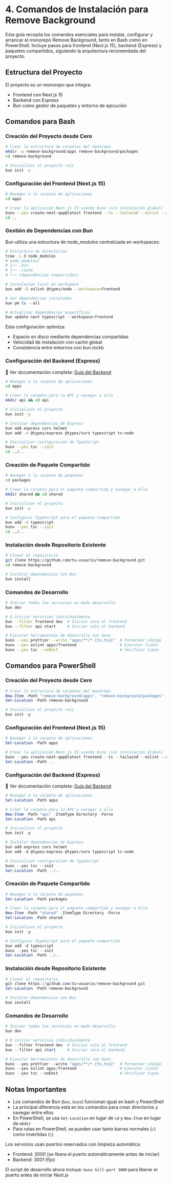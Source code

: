 # 4. Comandos de Instalación para Remove Background

Esta guía recopila los comandos esenciales para instalar, configurar y arrancar el monorepo Remove Background, tanto en Bash como en PowerShell. Incluye pasos para frontend (Next.js 15), backend (Express) y paquetes compartidos, siguiendo la arquitectura recomendada del proyecto.

## Estructura del Proyecto

El proyecto es un monorepo que integra:
- Frontend con Next.js 15
- Backend con Express
- Bun como gestor de paquetes y entorno de ejecución

## Comandos para Bash

### Creación del Proyecto desde Cero

```bash
# Crear la estructura de carpetas del monorepo
mkdir -p remove-background/apps remove-background/packages
cd remove-background

# Inicializar el proyecto raíz
bun init -y
```

### Configuración del Frontend (Next.js 15)

```bash
# Navegar a la carpeta de aplicaciones
cd apps

# Crear la aplicación Next.js 15 usando bunx (sin instalación global)
bunx --yes create-next-app@latest frontend --ts --tailwind --eslint --app --src-dir --import-alias "@/*"
cd ..
```

### Gestión de Dependencias con Bun
Bun utiliza una estructura de node_modules centralizada en workspaces:

```bash
# Estructura de directorios
tree -L 3 node_modules
# node_modules/
# ├── .bin
# ├── .cache
# └── (dependencias compartidas)

# Instalación local en workspace
bun add -D eslint @types/node --workspace=frontend
```

```powershell
# Ver dependencias instaladas
bun pm ls --all

# Actualizar dependencias específicas
bun update next typescript --workspace=frontend
```

Esta configuración optimiza:
- Espacio en disco mediante dependencias compartidas
- Velocidad de instalación con caché global
- Consistencia entre entornos con bun.lockb

### Configuración del Backend (Express)

🔗 Ver documentación completa: [Guía del Backend](../comandos-backend.md)

```bash
# Navegar a la carpeta de aplicaciones
cd apps

# Crear la carpeta para la API y navegar a ella
mkdir api && cd api

# Inicializar el proyecto
bun init -y

# Instalar dependencias de Express
bun add express cors helmet
bun add -d @types/express @types/cors typescript ts-node

# Inicializar configuración de TypeScript
bunx --yes tsc --init
cd ../..
```

### Creación de Paquete Compartido

```bash
# Navegar a la carpeta de paquetes
cd packages

# Crear la carpeta para el paquete compartido y navegar a ella
mkdir shared && cd shared

# Inicializar el proyecto
bun init -y

# Configurar TypeScript para el paquete compartido
bun add -d typescript
bunx --yes tsc --init
cd ../..
```

### Instalación desde Repositorio Existente

```bash
# Clonar el repositorio
git clone https://github.com/tu-usuario/remove-background.git
cd remove-background

# Instalar dependencias con Bun
bun install
```

### Comandos de Desarrollo

```bash
# Iniciar todos los servicios en modo desarrollo
bun dev

# O iniciar servicios individualmente
bun --filter frontend dev  # Iniciar solo el frontend
bun --filter api start     # Iniciar solo el backend

# Ejecutar herramientas de desarrollo con bunx
bunx --yes prettier --write "apps/**/*.{ts,tsx}"  # Formatear código
bunx --yes eslint apps/frontend                   # Ejecutar linter
bunx --yes tsc --noEmit                           # Verificar tipos
```

## Comandos para PowerShell

### Creación del Proyecto desde Cero

```powershell
# Crear la estructura de carpetas del monorepo
New-Item -Path "remove-background/apps", "remove-background/packages" -ItemType Directory -Force
Set-Location -Path remove-background

# Inicializar el proyecto raíz
bun init -y
```

### Configuración del Frontend (Next.js 15)

```powershell
# Navegar a la carpeta de aplicaciones
Set-Location -Path apps

# Crear la aplicación Next.js 15 usando bunx (sin instalación global)
bunx --yes create-next-app@latest frontend --ts --tailwind --eslint --app --src-dir --import-alias "@/*"
Set-Location -Path ..
```

### Configuración del Backend (Express)

🔗 Ver documentación completa: [Guía del Backend](../comandos-backend.md)

```powershell
# Navegar a la carpeta de aplicaciones
Set-Location -Path apps

# Crear la carpeta para la API y navegar a ella
New-Item -Path "api" -ItemType Directory -Force
Set-Location -Path api

# Inicializar el proyecto
bun init -y

# Instalar dependencias de Express
bun add express cors helmet
bun add -d @types/express @types/cors typescript ts-node

# Inicializar configuración de TypeScript
bunx --yes tsc --init
Set-Location -Path ../..
```

### Creación de Paquete Compartido

```powershell
# Navegar a la carpeta de paquetes
Set-Location -Path packages

# Crear la carpeta para el paquete compartido y navegar a ella
New-Item -Path "shared" -ItemType Directory -Force
Set-Location -Path shared

# Inicializar el proyecto
bun init -y

# Configurar TypeScript para el paquete compartido
bun add -d typescript
bunx --yes tsc --init
Set-Location -Path ../..
```

### Instalación desde Repositorio Existente

```powershell
# Clonar el repositorio
git clone https://github.com/tu-usuario/remove-background.git
Set-Location -Path remove-background

# Instalar dependencias con Bun
bun install
```

### Comandos de Desarrollo

```powershell
# Iniciar todos los servicios en modo desarrollo
bun dev

# O iniciar servicios individualmente
bun --filter frontend dev  # Iniciar solo el frontend
bun --filter api start     # Iniciar solo el backend

# Ejecutar herramientas de desarrollo con bunx
bunx --yes prettier --write "apps/**/*.{ts,tsx}"  # Formatear código
bunx --yes eslint apps/frontend                   # Ejecutar linter
bunx --yes tsc --noEmit                           # Verificar tipos
```

## Notas Importantes

- Los comandos de Bun (`bun`, `bunx`) funcionan igual en bash y PowerShell
- La principal diferencia está en los comandos para crear directorios y navegar entre ellos
- En PowerShell, se usa `Set-Location` en lugar de `cd` y `New-Item` en lugar de `mkdir`
- Para rutas en PowerShell, se pueden usar tanto barras normales (`/`) como invertidas (`\`)

Los servicios usan puertos reservados con limpieza automática:
- Frontend: 3000 (se libera el puerto automáticamente antes de iniciar)
- Backend: 3001 (fijo)

El script de desarrollo ahora incluye:
`bunx kill-port 3000` para liberar el puerto antes de iniciar Next.js